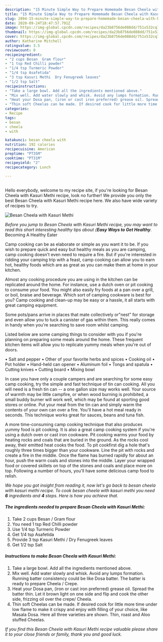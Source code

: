 ```yaml
---
description: "15 Minute Simple Way to Prepare Homemade Besan Cheela with Kasuri Methi"
title: "15 Minute Simple Way to Prepare Homemade Besan Cheela with Kasuri Methi"
slug: 2894-15-minute-simple-way-to-prepare-homemade-besan-cheela-with-kasuri-methi
date: 2020-09-24T18:47:57.791Z
image: https://img-global.cpcdn.com/recipes/da23b8756de088dd/751x532cq70/besan-cheela-with-kasuri-methi-recipe-main-photo.jpg
thumbnail: https://img-global.cpcdn.com/recipes/da23b8756de088dd/751x532cq70/besan-cheela-with-kasuri-methi-recipe-main-photo.jpg
cover: https://img-global.cpcdn.com/recipes/da23b8756de088dd/751x532cq70/besan-cheela-with-kasuri-methi-recipe-main-photo.jpg
author: Katharine Mitchell
ratingvalue: 3.5
reviewcount: 8
recipeingredient:
- "2 cups Besan  Gram flour"
- "1 tsp Red Chilli powder"
- "1/4 tsp Turmeric Powder"
- "1/4 tsp Asafetida"
- "3 tsp Kasuri Methi  Dry Fenugreek leaves"
- "1/2 tsp Salt"
recipeinstructions:
- "Take a large bowl. Add all the ingredients mentioned above."
- "Mix well. Add water slowly and whisk. Avoid any lumps formation. Running batter consistency could be like Dosa batter. The batter is ready to prepare Cheela / Crepe."
- "Heat your Dosa pan, (iron or cast iron preferred) grease oil. Spread the batter thin. Let it brown light on one side and flip and cook the other side, frizzing oil over the crepe/ Cheela."
- "Thin soft Cheelas can be made. If desired cook for little more time under low flame to make it crispy and enjoy with filling of your choice, like Masala Dosa. Here all three varieties are shown. Thin, roast and Aloo stuffed Cheelas."
categories:
- Recipe
tags:
- besan
- cheela
- with

katakunci: besan cheela with 
nutrition: 192 calories
recipecuisine: American
preptime: "PT35M"
cooktime: "PT31M"
recipeyield: "2"
recipecategory: Lunch

---
```

<br>
Hello everybody, welcome to my recipe site, if you're looking for Besan Cheela with Kasuri Methi recipe, look no further! We provide you only the best Besan Cheela with Kasuri Methi recipe here. We also have wide variety of recipes to try.
<br>


![Besan Cheela with Kasuri Methi](https://img-global.cpcdn.com/recipes/da23b8756de088dd/751x532cq70/besan-cheela-with-kasuri-methi-recipe-main-photo.jpg)

<i>Before you jump to Besan Cheela with Kasuri Methi recipe, you may want to read this short interesting healthy tips about {<strong>Easy Ways to Get Healthy</strong>.</i>
Becoming A Healthy Eater

    
Camp cooking can be as elaborate or simple as you want it to be. If you wish to prepare quick and easy but healthy meals as you are camping, camp cooking doesn't even need to require a fire. But if you're interested in ridding your camping trip with a feast, camp cooking can allow you to earn hot, healthy foods which are as great as you can make them at home in your kitchen.

 Almost any cooking procedure you are using in the kitchen can be replicated around the home. For instance, use a dutch oven or pit cooking to consume your food. You might also easily fry foods at a pan over a grill, or boil, braise and beverage. Which sort of camping cookware is best for you? Camp cooking and clean-up may be easy or a hassle, it all starts with great camping equipment.

Some pots/pans arrive in places that mate collectively or"nest" for storage and even allow you to tuck a canister of gas within them. This really comes in handy when you're searching to save room whilst camping.

Listed below are some camping things to consider with you if you're planning on preparing some meals around the home. These frequent kitchen items will allow you to replicate yummy meals when you're out of doors.

• Salt and pepper
• Other of your favorite herbs and spices
• Cooking oil
• Pot holder
• Hand-held can opener
• Aluminum foil
• Tongs and spatula
• Cutting knives
• Cutting board
• Mixing bowl


In case you have only a couple campers and are searching for some easy camp cooking, try the simple and fast technique of tin can cooking. All you will need is a fresh tin can -- a one gallon size may works well. Your source of warmth may be little campfire, or when wood burning is prohibited, a small buddy burner will work well, which may be found at sporting good stores or online. Put your meal from the tin can and simply warm the contents of your own can over a fire. You'll have a hot meal ready in seconds.  This technique works great for sauces, beans and tuna fish.

A more time-consuming camp cooking technique that also produces yummy food is pit cooking.  It is also a great camp cooking system if you're using a dutch oven or cast iron cookware. Pit cooking warms your food by heating rocks and coals that are buried in the ground. As the rocks cool away, their emitted heat cooks the food. To pit cookfirst dig a hole that's roughly three times bigger than your cookware. Line the pit with rocks and create a fire in the middle. Once the flame has burned rapidly for about an hour, push the warm coals and stones into the middle. Layer your wrapped food or covered skillets on top of the stones and coals and place more on top. Following a number of hours, you'll have some delicious camp food to relish.


<i>We hope you got insight from reading it, now let's go back to besan cheela with kasuri methi recipe. To cook besan cheela with kasuri methi you need <strong>6</strong> ingredients and <strong>4</strong> steps. Here is how you achieve that.
</i>

##### The ingredients needed to prepare Besan Cheela with Kasuri Methi:

1. Take 2 cups Besan / Gram flour
1. You need 1 tsp Red Chilli powder
1. Use 1/4 tsp Turmeric Powder
1. Get 1/4 tsp Asafetida
1. Provide 3 tsp Kasuri Methi / Dry Fenugreek leaves
1. Get 1/2 tsp Salt


##### Instructions to make Besan Cheela with Kasuri Methi:

1. Take a large bowl. Add all the ingredients mentioned above.
1. Mix well. Add water slowly and whisk. Avoid any lumps formation. Running batter consistency could be like Dosa batter. The batter is ready to prepare Cheela / Crepe.
1. Heat your Dosa pan, (iron or cast iron preferred) grease oil. Spread the batter thin. Let it brown light on one side and flip and cook the other side, frizzing oil over the crepe/ Cheela.
1. Thin soft Cheelas can be made. If desired cook for little more time under low flame to make it crispy and enjoy with filling of your choice, like Masala Dosa. Here all three varieties are shown. Thin, roast and Aloo stuffed Cheelas.




<i>If you find this Besan Cheela with Kasuri Methi recipe valuable please share it to your close friends or family, thank you and good luck.</i>
